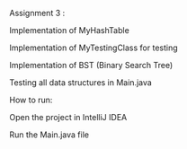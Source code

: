 Assignment 3 :

Implementation of MyHashTable

Implementation of MyTestingClass for testing

Implementation of BST (Binary Search Tree)

Testing all data structures in Main.java

How to run:

Open the project in IntelliJ IDEA

Run the Main.java file